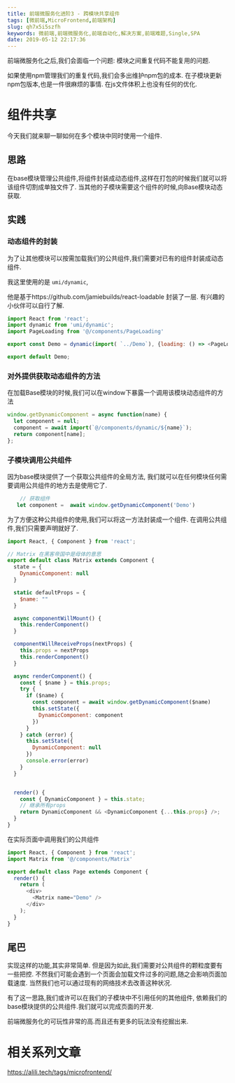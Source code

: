 ```yaml
---
title: 前端微服务化进阶3 - 跨模块共享组件
tags: [微前端,MicroFrontend,前端架构]
slug: qh7x5i5szfh
keywords: 微前端,前端微服务化,前端自动化,解决方案,前端难题,Single,SPA
date: 2019-05-12 22:17:36
---
```

前端微服务化之后,我们会面临一个问题: 模块之间重复代码不能复用的问题.

如果使用npm管理我们的重复代码,我们会多出维护npm包的成本.
在子模块更新npm包版本,也是一件很麻烦的事情.
在js文件体积上也没有任何的优化.

# 组件共享
今天我们就来聊一聊如何在多个模块中同时使用一个组件.



## 思路
在base模块管理公共组件,将组件封装成动态组件,这样在打包的时候我们就可以将该组件切割成单独文件了.
当其他的子模块需要这个组件的时候,向Base模块动态获取.


## 实践

### 动态组件的封装

为了让其他模块可以按需加载我们的公共组件,我们需要对已有的组件封装成动态组件.

我这里使用的是 `umi/dynamic`,

他是基于https://github.com/jamiebuilds/react-loadable 封装了一层.
有兴趣的小伙伴可以自行了解.

```js
import React from 'react';
import dynamic from 'umi/dynamic';
import PageLoading from '@/components/PageLoading'

export const Demo = dynamic(import( `../Demo`), {loading: () => <PageLoading />})

export default Demo;
```

### 对外提供获取动态组件的方法
在加载Base模块的时候,我们可以在window下暴露一个调用该模块动态组件的方法

```js
window.getDynamicComponent = async function(name) {
  let component = null;
  component = await import(`@/components/dynamic/${name}`);
  return component[name];
};
```


### 子模块调用公共组件
因为base模块提供了一个获取公共组件的全局方法,
我们就可以在任何模块任何需要调用公共组件的地方去是使用它了.

```js
    // 获取组件
   let component =  await window.getDynamicComponent('Demo')
```

为了方便这种公共组件的使用,我们可以将这一方法封装成一个组件.
在调用公共组件,我们只需要声明就好了.



```js
import React, { Component } from 'react';

// Matrix 在黑客帝国中是母体的意思
export default class Matrix extends Component {
  state = {
    DynamicComponent: null
  }

  static defaultProps = {
    $name: ""
  }

  async componentWillMount() {
    this.renderComponent()
  }

  componentWillReceiveProps(nextProps) {
    this.props = nextProps
    this.renderComponent()
  }

  async renderComponent() {
    const { $name } = this.props;
    try {
      if ($name) {
        const component = await window.getDynamicComponent($name)
        this.setState({
          DynamicComponent: component
        })
      }
    } catch (error) {
      this.setState({
        DynamicComponent: null
      })
      console.error(error)
    }
  }


  render() {
    const { DynamicComponent } = this.state;
    // 继承所有props
    return DynamicComponent && <DynamicComponent {...this.props} />;
  }
}

```

在实际页面中调用我们的公共组件

```js
import React, { Component } from 'react';
import Matrix from '@/components/Matrix'

export default class Page extends Component {
  render() {
    return (
      <div>
        <Matrix name="Demo" />
      </div>
    );
  }
}

```



## 尾巴
实现这样的功能,其实非常简单. 
但是因为如此,我们需要对公共组件的颗粒度要有一些把控.
不然我们可能会遇到一个页面会加载文件过多的问题,随之会影响页面加载速度.
当然我们也可以通过现有的网络技术去改善这种状况.

有了这一思路,我们或许可以在我们的子模块中不引用任何的其他组件,
依赖我们的base模块提供的公共组件.我们就可以完成页面的开发.

前端微服务化的可玩性非常的高.而且还有更多的玩法没有挖掘出来.











# 相关系列文章

https://alili.tech/tags/microfrontend/
